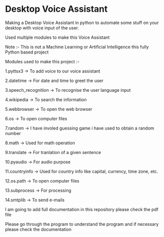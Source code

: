 # Desktop Voice Assistant

Making a Desktop Voice Assistant in python to automate some stuff on your desktop with voice input of the user.

Used multiple modules to make this Voice Assistant

Note :- This is not a Machine Learning or Artificial Intelligence this fully Python based project 

Modules used to make this project :-

1.pyttsx3 -> To add voice to our voice assistant

2.datetime -> For date and time to greet the user

3.speech_recognition -> To recognise the user language input

4.wikipedia -> To search the information 

5.webbrowser -> To open the web browser

6.os -> To open computer files

7.random -> I have involed guessing game i have used to obtain a random number

8.math -> Used for math operation

9.translate -> For tranlation of a given sentence 

10.pyaudio -> For audio purpose

11.countryinfo -> Used for country info like capital, currency, time zone, etc.

12.os.path -> To open computer files

13.subprocess -> For processing

14.smtplib -> To send e-mails

I am going to add full documentation in this repository please check the pdf file

Please go through the program to understand the program and if necessary please check the documentation
